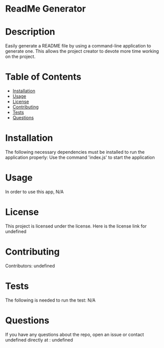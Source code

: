 # ReadMe Generator
  # Description
  Easily generate a README file by using a command-line application to generate one. This allows the project creator to devote more time working on the project.
  # Table of Contents 
  * [Installation](#installation)
  * [Usage](#usage)
  * [License](#license)
  * [Contributing](#contributing)
  * [Tests](#tests)
  * [Questions](#questions)
  # Installation
  The following necessary dependencies must be installed to run the application properly: Use the command 'index.js' to start the application
  # Usage
  In order to use this app, N/A
  # License
  This project is licensed under the  license.
  Here is the license link for undefined  
  # Contributing
  ​Contributors: undefined
  # Tests
  The following is needed to run the test: N/A
  # Questions
  If you have any questions about the repo, open an issue or contact undefined directly at : undefined
